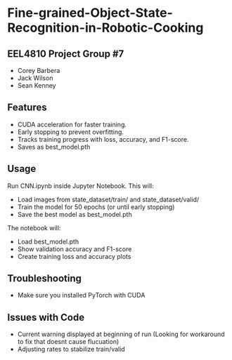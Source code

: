 # **Fine-grained-Object-State-Recognition-in-Robotic-Cooking**

## **EEL4810 Project Group #7**
- Corey Barbera
- Jack Wilson
- Sean Kenney

## **Features**
- CUDA acceleration for faster training.
- Early stopping to prevent overfitting.
- Tracks training progress with loss, accuracy, and F1-score.
- Saves as best_model.pth

## **Usage**
Run CNN.ipynb inside Jupyter Notebook.
This will:
- Load images from state_dataset/train/ and state_dataset/valid/
- Train the model for 50 epochs (or until early stopping)
- Save the best model as best_model.pth

The notebook will:
- Load best_model.pth
- Show validation accuracy and F1-score
- Create training loss and accuracy plots

## **Troubleshooting**
- Make sure you installed PyTorch with CUDA

## **Issues with Code**
- Current warning displayed at beginning of run (Looking for workaround to fix that doesnt cause flucuation)
- Adjusting rates to stabilize train/valid
